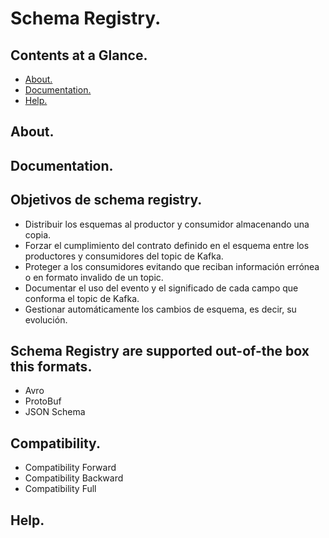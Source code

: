 # Schema Registry.



## Contents at a Glance.
* [About.](#about)
* [Documentation.](#documentation)
* [Help.](#help)



## About.



## Documentation.



## Objetivos de schema registry.
* Distribuir los esquemas al productor y consumidor almacenando una copia.
* Forzar el cumplimiento del contrato definido en el esquema entre los productores y consumidores del topic de Kafka.
* Proteger a los consumidores evitando que reciban información errónea o en formato invalido de un topic.
* Documentar el uso del evento y el significado de cada campo que conforma el topic de Kafka.
* Gestionar automáticamente los cambios de esquema, es decir, su evolución.



## Schema Registry are supported out-of-the box this formats.
* Avro
* ProtoBuf
* JSON Schema


## Compatibility.
* Compatibility Forward
* Compatibility Backward
* Compatibility Full


## Help.
